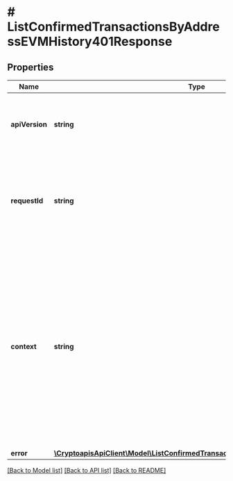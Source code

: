 # # ListConfirmedTransactionsByAddressEVMHistory401Response

## Properties

Name | Type | Description | Notes
------------ | ------------- | ------------- | -------------
**apiVersion** | **string** | Specifies the version of the API that incorporates this endpoint. |
**requestId** | **string** | Defines the ID of the request. The &#x60;requestId&#x60; is generated by Crypto APIs and it&#39;s unique for every request. |
**context** | **string** | In batch situations the user can use the context to correlate responses with requests. This property is present regardless of whether the response was successful or returned as an error. &#x60;context&#x60; is specified by the user. | [optional]
**error** | [**\CryptoapisApiClient\Model\ListConfirmedTransactionsByAddressEVMHistoryE401**](ListConfirmedTransactionsByAddressEVMHistoryE401.md) |  |

[[Back to Model list]](../../README.md#models) [[Back to API list]](../../README.md#endpoints) [[Back to README]](../../README.md)
